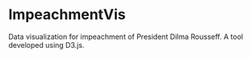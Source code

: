 # ImpeachmentVis
Data visualization for impeachment of President Dilma Rousseff. A tool developed using D3.js.

